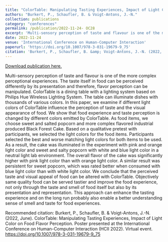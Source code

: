 ```yaml
---
title: "ColorTable: Manipulating Tasting Experiences, Impact of Light Color on Food Flavor Perception"
authors: "Burkert, P., Schaufler, B. & Voigt-Antons, J.-N."
collection: publications
category: "conferences"
permalink: /publication/2022-11-24- OC28
excerpt: 'Multi-sensory perception of taste and flavour is one of the more complex perceptional experiences. The taste itself in food can be perceived differently by its presentation and therefore, flavor perception can be manipulated. ColorTable is a dining table with a lighting system based on Philips Hue Wireless Lighting System. The table can illuminate dishes with thousands of various colors. In this paper, we examine if different light colors of ColorTable influence the perception of taste and the visual appearance of food. We show that food experience and taste perception is changed by different colors emitted by ColorTable. As food items, we choose sweet and salted popcorn and more complex flavored industrial produced Black Forest Cake. Based on a qualitative pretest with participants, we selected the light colors for the food items. Participants selected the best and worse matching light colors for both items to be used. As a result, the cake was illuminated in the experiment with pink and orange light color and sweet and salty popcorn with white and blue light color in a neutral light lab environment. The overall flavor of the cake was significantly higher with pink light color than with orange light color. A similar result was persistent for sweet popcorn, which was rated better when consumed with blue light color than with white light color. We conclude that the perceived taste and visual appeal of food can be altered with ColorTable. Objectively same quality food can be served tastier and improve the food experience, not only through the taste and smell of food itself but also by its presentation and representation. This approach can enhance the tasting experience and on the long run probably also enable a better understanding sense of smell and taste for food experiences.'
date: 2022-11-24
venue: 'International Conference on Human-Computer Interaction'
paperurl: 'https://doi.org/10.1007/978-3-031-19679-9_75'
citation: 'Burkert, P., Schaufler, B. &amp; Voigt-Antons, J.-N. (2022, June). ColorTable: Manipulating Tasting Experiences, Impact of Light Color on Food Flavor Perception. Poster presented at the International Conference on Human-Computer Interaction (HCII 2022). Virtual event. https://doi.org/10.1007/978-3-031-19679-9_75  '
---
```


<a href='https://doi.org/10.1007/978-3-031-19679-9_75'>Download publication here.</a>

Multi-sensory perception of taste and flavour is one of the more complex perceptional experiences. The taste itself in food can be perceived differently by its presentation and therefore, flavor perception can be manipulated. ColorTable is a dining table with a lighting system based on Philips Hue Wireless Lighting System. The table can illuminate dishes with thousands of various colors. In this paper, we examine if different light colors of ColorTable influence the perception of taste and the visual appearance of food. We show that food experience and taste perception is changed by different colors emitted by ColorTable. As food items, we choose sweet and salted popcorn and more complex flavored industrial produced Black Forest Cake. Based on a qualitative pretest with participants, we selected the light colors for the food items. Participants selected the best and worse matching light colors for both items to be used. As a result, the cake was illuminated in the experiment with pink and orange light color and sweet and salty popcorn with white and blue light color in a neutral light lab environment. The overall flavor of the cake was significantly higher with pink light color than with orange light color. A similar result was persistent for sweet popcorn, which was rated better when consumed with blue light color than with white light color. We conclude that the perceived taste and visual appeal of food can be altered with ColorTable. Objectively same quality food can be served tastier and improve the food experience, not only through the taste and smell of food itself but also by its presentation and representation. This approach can enhance the tasting experience and on the long run probably also enable a better understanding sense of smell and taste for food experiences.

Recommended citation: Burkert, P., Schaufler, B. & Voigt-Antons, J.-N. (2022, June). ColorTable: Manipulating Tasting Experiences, Impact of Light Color on Food Flavor Perception. Poster presented at the International Conference on Human-Computer Interaction (HCII 2022). Virtual event. https://doi.org/10.1007/978-3-031-19679-9_75  